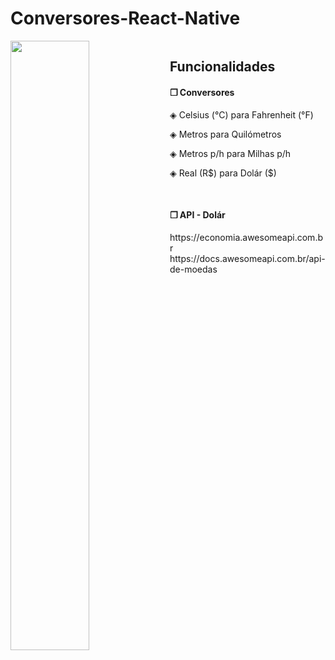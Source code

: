 # Conversores-React-Native


<img align="left" width="50%" text-align="center" src="https://user-images.githubusercontent.com/82424514/156212413-e2887c1e-c122-4917-8e99-cbc6bf437769.jpg"><img>

<h2>Funcionalidades</h2>
<h4>❒ Conversores</h4>
<p>◈ Celsius (°C) para Fahrenheit (°F)</p>
<p>◈ Metros para Quilómetros </p>
<p>◈ Metros p/h para Milhas p/h </p>
<p>◈ Real (R$) para Dolár ($) </p>
<br>
<h4>❒ API - Dolár</h4>
<link>https://economia.awesomeapi.com.br</link><br>
<link>https://docs.awesomeapi.com.br/api-de-moedas</link>
<br clear="left"/>

